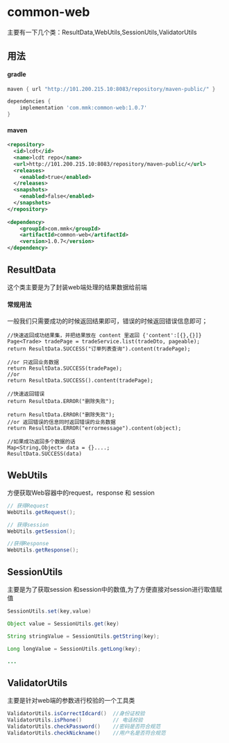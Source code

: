 # common-web

主要有一下几个类：ResultData,WebUtils,SessionUtils,ValidatorUtils

## 用法

#### gradle
```groovy
maven { url "http://101.200.215.10:8083/repository/maven-public/" }

dependencies {
	implementation 'com.mmk:common-web:1.0.7'
}
```

#### maven
```xml
<repository>
  <id>lcdt</id>
  <name>lcdt repo</name>
  <url>http://101.200.215.10:8083/repository/maven-public/</url>
  <releases>
    <enabled>true</enabled>
  </releases>
  <snapshots>
    <enabled>false</enabled>
  </snapshots>
</repository>
		
<dependency>
    <groupId>com.mmk</groupId>
    <artifactId>common-web</artifactId>
    <version>1.0.7</version>
</dependency>
```

## ResultData

这个类主要是为了封装web端处理的结果数据给前端

#### 常规用法
一般我们只需要成功的时候返回结果即可，错误的时候返回错误信息即可；
```
//快速返回成功结果集，并把结果放在 content 里返回 {'content':[{},{}]}
Page<Trade> tradePage = tradeService.list(tradeDto, pageable);
return ResultData.SUCCESS("订单列表查询").content(tradePage);

//or 只返回业务数据
return ResultData.SUCCESS(tradePage);
//or
return ResultData.SUCCESS().content(tradePage);

//快速返回错误
return ResultData.ERROR("删除失败");

return ResultData.ERROR("删除失败");
//or 返回错误的信息同时返回错误的业务数据
return ResultData.ERROR("errormessage").content(object);

//如果成功返回多个数据的话
Map<String,Object> data = {}....;
ResultData.SUCCESS(data)

```

## WebUtils

方便获取Web容器中的request，response 和 session

```java
// 获得Request
WebUtils.getRequest();

// 获得session
WebUtils.getSession();

//获得Response
WebUtils.getResponse();

```

## SessionUtils

主要是为了获取session 和session中的数值,为了方便直接对session进行取值赋值

```java
SessionUtils.set(key,value)

Object value = SessionUtils.get(key)

String stringValue = SessionUtils.getString(key);

Long longValue = SessionUtils.getLong(key);

...

```



## ValidatorUtils

主要是针对web端的参数进行校验的一个工具类

```java
ValidatorUtils.isCorrectIdcard()  //身份证校验
ValidatorUtils.isPhone()          // 电话校验
ValidatorUtils.checkPassword()    //密码是否符合规范
ValidatorUtils.checkNickname()    //用户名是否符合规范

```
